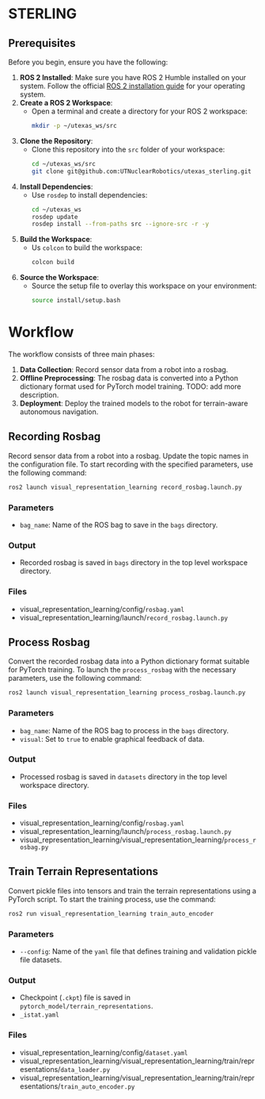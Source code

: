 # STERLING

## Prerequisites
Before you begin, ensure you have the following:

1. **ROS 2 Installed**: Make sure you have ROS 2 Humble installed on your system. Follow the official [ROS 2 installation guide](https://docs.ros.org/en/humble/Installation.html) for your operating system.
2. **Create a ROS 2 Workspace**:
    - Open a terminal and create a directory for your ROS 2 workspace:
      ```sh
      mkdir -p ~/utexas_ws/src
      ```
3. **Clone the Repository**:
    - Clone this repository into the `src` folder of your workspace:
      ```sh
      cd ~/utexas_ws/src
      git clone git@github.com:UTNuclearRobotics/utexas_sterling.git
      ```
4. **Install Dependencies**:
    - Use `rosdep` to install dependencies:
      ```sh
      cd ~/utexas_ws
      rosdep update
      rosdep install --from-paths src --ignore-src -r -y
      ```
5. **Build the Workspace**:
    - Us `colcon` to build the workspace:
      ```sh
      colcon build
      ```
6. **Source the Workspace**:
    - Source the setup file to overlay this workspace on your environment:
      ```sh
      source install/setup.bash
      ```

# Workflow
The workflow consists of three main phases:

1. **Data Collection**: Record sensor data from a robot into a rosbag.
2. **Offline Preprocessing**: The rosbag data is converted into a Python dictionary format used for PyTorch model training. TODO: add more description.
3. **Deployment**: Deploy the trained models to the robot for terrain-aware autonomous navigation.

## Recording Rosbag
Record sensor data from a robot into a rosbag. Update the topic names in the configuration file. To start recording with the specified parameters, use the following command:

```sh
ros2 launch visual_representation_learning record_rosbag.launch.py
```

### Parameters
- `bag_name`: Name of the ROS bag to save in the `bags` directory.

### Output
- Recorded rosbag is saved in `bags` directory in the top level workspace directory.

### Files
- visual_representation_learning/config/`rosbag.yaml`
- visual_representation_learning/launch/`record_rosbag.launch.py`

## Process Rosbag
Convert the recorded rosbag data into a Python dictionary format suitable for PyTorch training. To launch the `process_rosbag` with the necessary parameters, use the following command:

```sh
ros2 launch visual_representation_learning process_rosbag.launch.py
```

### Parameters
- `bag_name`: Name of the ROS bag to process in the `bags` directory.
- `visual`: Set to `true` to enable graphical feedback of data.

### Output
- Processed rosbag is saved in `datasets` directory in the top level workspace directory.

### Files
- visual_representation_learning/config/`rosbag.yaml`
- visual_representation_learning/launch/`process_rosbag.launch.py`
- visual_representation_learning/visual_representation_learning/`process_rosbag.py`

## Train Terrain Representations
Convert pickle files into tensors and train the terrain representations using a PyTorch script. To start the training process, use the command:

```sh
ros2 run visual_representation_learning train_auto_encoder
```

### Parameters
- `--config`: Name of the `yaml` file that defines training and validation pickle file datasets.

### Output
- Checkpoint (`.ckpt`) file is saved in `pytorch_model/terrain_representations`.
- `_istat.yaml`

### Files
- visual_representation_learning/config/`dataset.yaml`
- visual_representation_learning/visual_representation_learning/train/representations/`data_loader.py`
- visual_representation_learning/visual_representation_learning/train/representations/`train_auto_encoder.py`